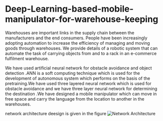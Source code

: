 # Deep-Learning-based-mobile-manipulator-for-warehouse-keeping
Warehouses are important links in the supply chain between the manufacturers and the end consumers. People have been increasingly adopting automation to increase the efficiency of managing and moving goods through warehouses. We provide details of a robotic system that can automate the task of carrying objects from and to a rack in an e-commerce fulfilment warehouse.

We have used artificial neural network for obstacle avoidance and object detection .ANN is a soft computing technique which is used for the development of autonomous system which performs on the basis of the pretraining.We have used three layered neural network which is used for obstacle avoidance and we have  three layer neural network  for determining the destination .We have  designed a mobile manipulator which can move in free space and carry the language from the location to another in the warehouses.</b>


network architecture deesign is given in the figure
![Network Architecture](https://user-images.githubusercontent.com/48888506/55687857-60c17f80-598f-11e9-840b-027d63e703c9.png)




